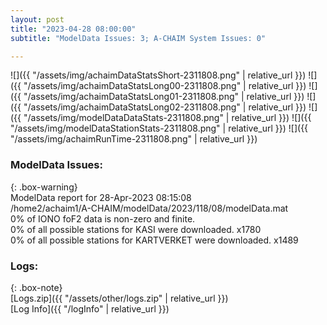 ```yaml
---
layout: post
title: "2023-04-28 08:00:00"
subtitle: "ModelData Issues: 3; A-CHAIM System Issues: 0"

---
```


![]({{ "/assets/img/achaimDataStatsShort-2311808.png" | relative_url }})
![]({{ "/assets/img/achaimDataStatsLong00-2311808.png" | relative_url }})
![]({{ "/assets/img/achaimDataStatsLong01-2311808.png" | relative_url }})
![]({{ "/assets/img/achaimDataStatsLong02-2311808.png" | relative_url }})
![]({{ "/assets/img/modelDataDataStats-2311808.png" | relative_url }})
![]({{ "/assets/img/modelDataStationStats-2311808.png" | relative_url }})
![]({{ "/assets/img/achaimRunTime-2311808.png" | relative_url }})


### ModelData Issues:  
  
{: .box-warning}  
 ModelData report for 28-Apr-2023 08:15:08   
 /home2/achaim1/A-CHAIM/modelData/2023/118/08/modelData.mat   
 0% of IONO foF2 data is non-zero and finite.   
 0% of all possible stations for KASI were downloaded. x1780   
 0% of all possible stations for KARTVERKET were downloaded. x1489   
  


### Logs:  
  
{: .box-note}  
[Logs.zip]({{ "/assets/other/logs.zip" | relative_url }})  
[Log Info]({{ "/logInfo" | relative_url }})  
